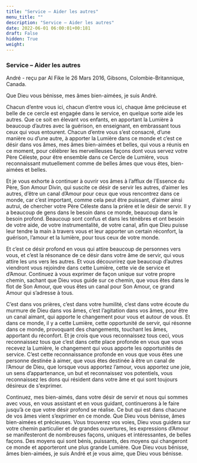 ```yaml
---
title: "Service – Aider les autres"
menu_title: ""
description: "Service – Aider les autres"
date: 2022-06-01 06:00:01+00:181
draft: False
hidden: True
weight:
---
```

### Service – Aider les autres

André - reçu par Al Fike le 26 Mars 2016, Gibsons, Colombie-Britannique, Canada.

Que Dieu vous bénisse, mes âmes bien-aimées, je suis André.

Chacun d’entre vous ici, chacun d’entre vous ici, chaque âme précieuse et belle de ce cercle est engagée dans le service, en quelque sorte aide les autres. Que ce soit en élevant vos enfants, en apportant la Lumière à beaucoup d’autres avec la guérison, en enseignant, en embrassant tous ceux qui vous entourent. Chacun d’entre vous s’est consacré, d’une manière ou d’une autre, à apporter la Lumière dans ce monde et c’est ce désir dans vos âmes, mes âmes bien-aimées et belles, qui vous a réunis en ce moment, pour célébrer les merveilleuses façons dont vous servez votre Père Céleste, pour être ensemble dans ce Cercle de Lumière, vous reconnaissant mutuellement comme de belles âmes que vous êtes, bien-aimées et belles.

Et je vous exhorte à continuer à ouvrir vos âmes à l’afflux de l’Essence du Père, Son Amour Divin, qui suscite ce désir de servir les autres, d’aimer les autres, d’être un canal d’Amour pour ceux que vous rencontrez dans ce monde, car c’est important, comme cela peut être puissant, d’aimer ainsi autrui, de chercher votre Père Céleste dans la prière et le désir de servir. Il y a beaucoup de gens dans le besoin dans ce monde, beaucoup dans le besoin profond. Beaucoup sont confus et dans les ténèbres et ont besoin de votre aide, de votre instrumentalité, de votre canal, afin que Dieu puisse leur tendre la main à travers vous et leur apporter un certain réconfort, la guérison, l’amour et la lumière, pour tous ceux de votre monde.

Et c’est ce désir profond en vous qui attire beaucoup de personnes vers vous, et c’est la résonance de ce désir dans votre âme de servir, qui vous attire les uns vers les autres. Et vous découvrirez que beaucoup d’autres viendront vous rejoindre dans cette Lumière, cette vie de service et d’Amour. Continuez à vous exprimer de façon unique sur votre propre chemin, sachant que Dieu vous guide sur ce chemin, que vous êtes dans le flot de Son Amour, que vous êtes un canal pour Son Amour, ce grand Amour qui s’adresse à tous.

C’est dans vos prières, c’est dans votre humilité, c’est dans votre écoute du murmure de Dieu dans vos âmes, c’est l’agitation dans vos âmes, pour être un canal aimant, qui apporte le changement pour vous et autour de vous. Et dans ce monde, il y a cette Lumière, cette opportunité de servir, qui résonne dans ce monde, provoquant des changements, touchant les âmes, apportant du réconfort. Et je crois que vous reconnaissez tous ceci, vous reconnaissez tous que c’est dans cette place profonde en vous que vous recevez la Lumière, le changement qui vous apporte les opportunités de service. C’est cette reconnaissance profonde en vous que vous êtes une personne destinée à aimer, que vous êtes destinée à être un canal de l’Amour de Dieu, que lorsque vous apportez l’amour, vous apportez une joie, un sens d’appartenance, un but et reconnaissez vos potentiels, vous reconnaissez les dons qui résident dans votre âme et qui sont toujours désireux de s’exprimer.

Continuez, mes bien-aimés, dans votre désir de servir et nous qui sommes avec vous, en vous assistant et en vous guidant, continuerons à le faire jusqu’à ce que votre désir profond se réalise. Ce but qui est dans chacune de vos âmes vient s’exprimer en ce monde. Que Dieu vous bénisse, âmes bien-aimées et précieuses. Vous trouverez vos voies, Dieu vous guidera sur votre chemin particulier et de grandes ouvertures, les expressions d’Amour se manifesteront de nombreuses façons, uniques et intéressantes, de belles façons. Des moyens qui sont bénis, puissants, des moyens qui changeront ce monde et apporteront une plus grande Lumière. Que Dieu vous bénisse, âmes bien-aimées, je suis André et je vous aime, que Dieu vous bénisse.

